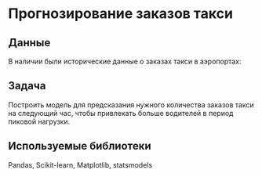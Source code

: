 # Прогнозирование заказов такси
## Данные
В наличии были исторические данные  о заказах такси в аэропортах:

## Задача
 Построить модель для предсказания нужного количества заказов такси на следующий час, чтобы привлекать больше водителей в период пиковой нагрузки.

## Используемые библиотеки
Рandas, Scikit-learn, Matplotlib, statsmodels
